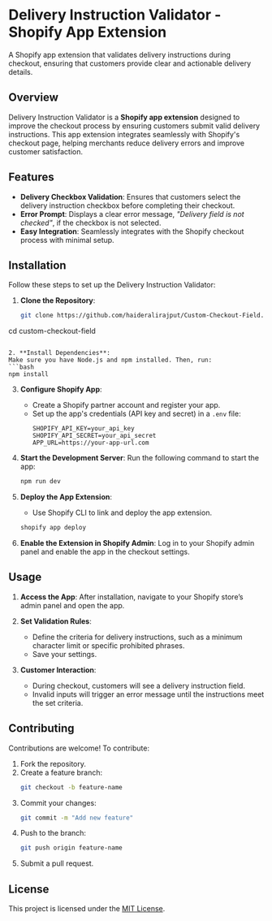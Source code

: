 # Delivery Instruction Validator - Shopify App Extension

A Shopify app extension that validates delivery instructions during checkout, ensuring that customers provide clear and actionable delivery details.

## Overview

Delivery Instruction Validator is a **Shopify app extension** designed to improve the checkout process by ensuring customers submit valid delivery instructions. This app extension integrates seamlessly with Shopify's checkout page, helping merchants reduce delivery errors and improve customer satisfaction.

## Features

- **Delivery Checkbox Validation**: Ensures that customers select the delivery instruction checkbox before completing their checkout.  
- **Error Prompt**: Displays a clear error message, *"Delivery field is not checked"*, if the checkbox is not selected.  
- **Easy Integration**: Seamlessly integrates with the Shopify checkout process with minimal setup.  

## Installation

Follow these steps to set up the Delivery Instruction Validator:

1. **Clone the Repository**:
   ```bash
   git clone https://github.com/haideralirajput/Custom-Checkout-Field.git
 cd custom-checkout-field
   ```

2. **Install Dependencies**:
   Make sure you have Node.js and npm installed. Then, run:
   ```bash
   npm install
   ```

3. **Configure Shopify App**:
   - Create a Shopify partner account and register your app.
   - Set up the app's credentials (API key and secret) in a `.env` file:
     ```
     SHOPIFY_API_KEY=your_api_key
     SHOPIFY_API_SECRET=your_api_secret
     APP_URL=https://your-app-url.com
     ```

4. **Start the Development Server**:
   Run the following command to start the app:
   ```bash
   npm run dev
   ```

5. **Deploy the App Extension**:
   - Use Shopify CLI to link and deploy the app extension.
   ```bash
   shopify app deploy
   ```

6. **Enable the Extension in Shopify Admin**:
   Log in to your Shopify admin panel and enable the app in the checkout settings.

## Usage

1. **Access the App**:
   After installation, navigate to your Shopify store’s admin panel and open the app.

2. **Set Validation Rules**:
   - Define the criteria for delivery instructions, such as a minimum character limit or specific prohibited phrases.
   - Save your settings.

3. **Customer Interaction**:
   - During checkout, customers will see a delivery instruction field.
   - Invalid inputs will trigger an error message until the instructions meet the set criteria.


## Contributing

Contributions are welcome! To contribute:

1. Fork the repository.
2. Create a feature branch:
   ```bash
   git checkout -b feature-name
   ```
3. Commit your changes:
   ```bash
   git commit -m "Add new feature"
   ```
4. Push to the branch:
   ```bash
   git push origin feature-name
   ```
5. Submit a pull request.

## License

This project is licensed under the [MIT License](LICENSE).

